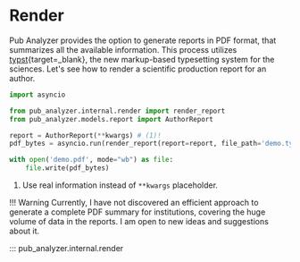 # Render

Pub Analyzer provides the option to generate reports in PDF format, that summarizes all the available information. This process utilizes [typst](https://typst.app/){target=_blank}, the new markup-based typesetting system for the sciences. Let's see how to render a scientific production report for an author.

```python
import asyncio

from pub_analyzer.internal.render import render_report
from pub_analyzer.models.report import AuthorReport

report = AuthorReport(**kwargs) # (1)!
pdf_bytes = asyncio.run(render_report(report=report, file_path='demo.typ'))

with open('demo.pdf', mode="wb") as file:
    file.write(pdf_bytes)
```

1. Use real information instead of `**kwargs` placeholder.


!!! Warning
    Currently, I have not discovered an efficient approach to generate a complete PDF summary for institutions, covering the huge volume of data in the reports. I am open to new ideas and suggestions about it.

::: pub_analyzer.internal.render
